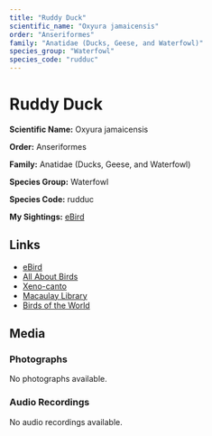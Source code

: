 ```yaml
---
title: "Ruddy Duck"
scientific_name: "Oxyura jamaicensis"
order: "Anseriformes"
family: "Anatidae (Ducks, Geese, and Waterfowl)"
species_group: "Waterfowl"
species_code: "rudduc"
---
```


# Ruddy Duck

**Scientific Name:** Oxyura jamaicensis

**Order:** Anseriformes

**Family:** Anatidae (Ducks, Geese, and Waterfowl)

**Species Group:** Waterfowl

**Species Code:** rudduc

**My Sightings:** [eBird](https://ebird.org/lifelist?r=world&time=life&spp=rudduc)

## Links
* [eBird](https://ebird.org/species/rudduc) 
* [All About Birds](https://www.allaboutbirds.org/guide/rudduc) 
* [Xeno-canto](https://www.xeno-canto.org/species/rudduc) 
* [Macaulay Library](https://search.macaulaylibrary.org/catalog?taxonCode=rudduc&sort=rating_rank_desc)
* [Birds of the World](https://birdsoftheworld.org/bow/species/rudduc)

## Media
### Photographs
No photographs available.

### Audio Recordings
No audio recordings available.
